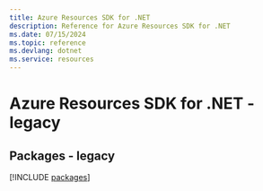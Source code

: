 ```yaml
---
title: Azure Resources SDK for .NET
description: Reference for Azure Resources SDK for .NET
ms.date: 07/15/2024
ms.topic: reference
ms.devlang: dotnet
ms.service: resources
---
```

# Azure Resources SDK for .NET - legacy
## Packages - legacy
[!INCLUDE [packages](resources-index.md)]
